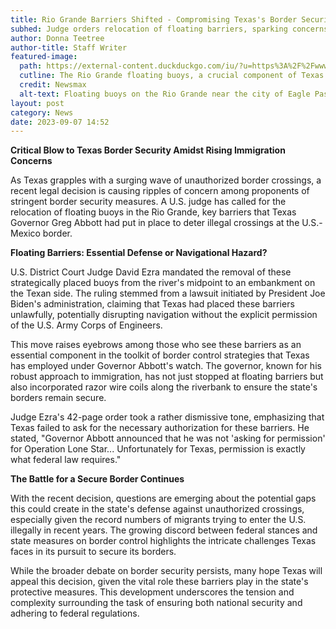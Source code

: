 ```yaml
---
title: Rio Grande Barriers Shifted - Compromising Texas's Border Security?
subhed: Judge orders relocation of floating barriers, sparking concerns over state's border protection measures.
author: Donna Teetree
author-title: Staff Writer
featured-image: 
  path: https://external-content.duckduckgo.com/iu/?u=https%3A%2F%2Fwww.newsmax.com%2FCMSPages%2FGetFile.aspx%3Fguid%3Db747efa9-57bf-4ff2-a907-c01e2dc6cdca%26SiteName%3DNewsmax&f=1&nofb=1&ipt=7d36bb11f06f0faaf3f30d1cdb4aa33e3a7b56adc32a97d63961eed8d7db005d&ipo=images
  cutline: The Rio Grande floating buoys, a crucial component of Texas's border security measures.
  credit: Newsmax
  alt-text: Floating buoys on the Rio Grande near the city of Eagle Pass.
layout: post
category: News
date: 2023-09-07 14:52
---
```


**Critical Blow to Texas Border Security Amidst Rising Immigration Concerns**

As Texas grapples with a surging wave of unauthorized border crossings, a recent legal decision is causing ripples of concern among proponents of stringent border security measures. A U.S. judge has called for the relocation of floating buoys in the Rio Grande, key barriers that Texas Governor Greg Abbott had put in place to deter illegal crossings at the U.S.-Mexico border.

**Floating Barriers: Essential Defense or Navigational Hazard?**

U.S. District Court Judge David Ezra mandated the removal of these strategically placed buoys from the river's midpoint to an embankment on the Texan side. The ruling stemmed from a lawsuit initiated by President Joe Biden's administration, claiming that Texas had placed these barriers unlawfully, potentially disrupting navigation without the explicit permission of the U.S. Army Corps of Engineers.

This move raises eyebrows among those who see these barriers as an essential component in the toolkit of border control strategies that Texas has employed under Governor Abbott's watch. The governor, known for his robust approach to immigration, has not just stopped at floating barriers but also incorporated razor wire coils along the riverbank to ensure the state's borders remain secure.

Judge Ezra's 42-page order took a rather dismissive tone, emphasizing that Texas failed to ask for the necessary authorization for these barriers. He stated, "Governor Abbott announced that he was not 'asking for permission' for Operation Lone Star... Unfortunately for Texas, permission is exactly what federal law requires."

**The Battle for a Secure Border Continues**

With the recent decision, questions are emerging about the potential gaps this could create in the state's defense against unauthorized crossings, especially given the record numbers of migrants trying to enter the U.S. illegally in recent years. The growing discord between federal stances and state measures on border control highlights the intricate challenges Texas faces in its pursuit to secure its borders.

While the broader debate on border security persists, many hope Texas will appeal this decision, given the vital role these barriers play in the state's protective measures. This development underscores the tension and complexity surrounding the task of ensuring both national security and adhering to federal regulations.
